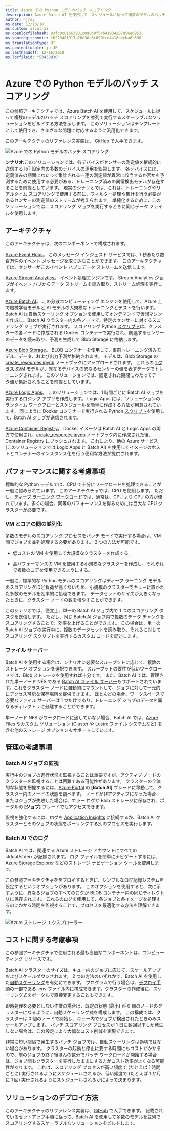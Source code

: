 ```yaml
---
title: Azure での Python モデルのバッチ スコアリング
description: Azure Batch AI を使用して、スケジュールに従って複数のモデルのバッチ スコアリングを並列で実行するスケーラブルなソリューションをビルドします。
author: njray
ms.date: 12/13/18
ms.custom: azcat-ai
ms.openlocfilehash: 93fc0c81663931c0a8b0f54b41934287056e6953
ms.sourcegitcommit: fb22348f917a76e30a6c090fcd4a18decba0b398
ms.translationtype: HT
ms.contentlocale: ja-JP
ms.lasthandoff: 12/16/2018
ms.locfileid: "53450830"
---
```

# <a name="batch-scoring-of-python-models-on-azure"></a>Azure での Python モデルのバッチ スコアリング

この参照アーキテクチャでは、Azure Batch AI を使用して、スケジュールに従って複数のモデルのバッチ スコアリングを並列で実行するスケーラブルなソリューションをビルドする方法を示します。 このソリューションはテンプレートとして使用でき、さまざまな問題に対応するように汎用化できます。

このアーキテクチャのリファレンス実装は、 [GitHub][github] で入手できます。

![Azure での Python モデルのバッチ スコアリング](./_images/batch-scoring-python.png)

**シナリオ**:このソリューションでは、各デバイスがセンサーの測定値を継続的に送信する IoT 設定内の多数のデバイスの運用を監視します。 各デバイスには、定義済みの期間にわたって集計される一連の測定値が異常に該当するか否かを予測するために使用する必要がある、トレーニング済みの異常検出モデルが存在することを前提としています。 現実のシナリオでは、これは、トレーニングやリアルタイム スコアリングで使用する前に、フィルター処理や集計を行う必要があるセンサーの測定値のストリームが考えられます。 単純化するために、このソリューションでは、スコアリング ジョブを実行するときに同じデータ ファイルを使用します。

## <a name="architecture"></a>アーキテクチャ

このアーキテクチャは、次のコンポーネントで構成されます。

[Azure Event Hubs][event-hubs]。 このメッセージ インジェスト サービスでは、1 秒あたり数百万件のイベント メッセージを取り込むことができます。 このアーキテクチャでは、センサーがこのイベント ハブにデータ ストリームを送信します。

[Azure Stream Analytics][stream-analytics]。 イベント処理エンジンです。 Stream Analytics ジョブがイベント ハブからデータ ストリームを読み取り、ストリーム処理を実行します。

[Azure Batch AI][batch-ai]。 この分散コンピューティング エンジンを使用して、Azure 上で機械学習モデルと AI モデルの大規模なトレーニングとテストを行います。 Batch AI は自動スケーリング オプションを使用してオンデマンドで仮想マシンを作成し、Batch AI クラスター内の各ノードで、特定のセンサーに対するスコアリング ジョブが実行されます。 スコアリング Python [スクリプト][python-script]は、クラスターの各ノードに作成される Docker コンテナーで実行され、関連するセンサーのデータを読み取り、予測を生成して Blob Storage に格納します。

[Azure Blob Storage][storage]。 BLOB コンテナーを使用して、事前トレーニング済みモデル、データ、および出力予測が格納されます。 モデルは、Blob Storage の [create\_resources.ipynb][create-resources] ノートブックにアップロードされます。 これらの [1 クラス SVM][one-class-svm] モデルが、異なるデバイスの異なるセンサーの値を表すデータでトレーニングされます。 このソリューションでは、固定された期間にわたってデータ値が集計されることを前提としています。

[Azure Logic Apps][logic-apps]。 このソリューションでは、1 時間ごとに Batch AI ジョブを実行するロジック アプリを作成します。 Logic Apps には、ソリューションのランタイム ワークフローとスケジュールを簡単に作成する方法が用意されています。 同じように Docker コンテナーで実行される Python [スクリプト][script]を使用して、Batch AI ジョブが送信されます。

[Azure Container Registry][acr]。 Docker イメージは Batch AI と Logic Apps の両方で使用され、[create\_resources.ipynb][create-resources] ノートブック内に作成された後、Container Registry にプッシュされます。 これにより、他の Azure サービス (このソリューションでは Logic Apps と Batch AI) を使用してイメージのホストとコンテナーのインスタンス化を行う便利な方法が提供されます。

## <a name="performance-considerations"></a>パフォーマンスに関する考慮事項

標準的な Python モデルでは、CPU で十分にワークロードを処理できることが一般に認められています。 このアーキテクチャでは、CPU を使用します。 ただし、[ディープ ラーニング ワークロード][deep]では、通常は、CPU より GPU の方が優れています。多くの場合、同等のパフォーマンスを得るためには巨大な CPU クラスターが必要です。

### <a name="parallelizing-across-vms-vs-cores"></a>VM とコアの間の並列化

多数のモデルのスコアリング プロセスをバッチ モードで実行する場合は、VM 間でジョブを並列処理する必要があります。 2 つの方法が可能です。 

* 低コストの VM を使用して大規模なクラスターを作成する。

* 高パフォーマンスの VM を使用する小規模なクラスターを作成し、それぞれで複数のコアを使用できるようにする。

一般に、標準的な Python モデルのスコアリングはディープ ラーニング モデルのスコアリングほど負荷が高くないため、小規模のクラスターでキューに置かれた多数のモデルを効率的に処理できます。 データセットのサイズが大きくなったときに、クラスター ノードの数を増やすことができます。

このシナリオでは、便宜上、単一の Batch AI ジョブ内で 1 つのスコアリング タスクを送信します。 ただし、同じ Batch AI ジョブ内で複数のデータ チャンクをスコアリングすることで、効率を上げることができます。 この場合は、単一の Batch AI ジョブの実行中に、複数のデータセットを読み取り、それらに対してスコアリング スクリプトを実行するカスタム コードを記述します。

### <a name="file-servers"></a>ファイル サーバー

Batch AI を使用する場合は、シナリオに必要なスループットに応じて、複数のストレージ オプションを選択できます。 スループットの要件が低いワークロードでは、Blob ストレージを使用すれば十分です。 また、Batch AI では、管理された単一ノード NFS である [Batch AI ファイル サーバー][bai-file-server]もサポートされています。これをクラスター ノードに自動的にマウントして、ジョブに対して一元的にアクセス可能な保存場所を提供できます。 ほとんどの場合、ワークスペースで必要なファイル サーバーは 1 つだけであり、トレーニング ジョブのデータを異なるディレクトリに分離することができます。

単一ノード NFS がワークロードに適していない場合、Batch AI では、[Azure Files][azure-files] やカスタム ソリューション (Gluster や Lustre ファイル システムなど) を含む他のストレージ オプションもサポートしています。

## <a name="management-considerations"></a>管理の考慮事項

### <a name="monitoring-batch-ai-jobs"></a>Batch AI ジョブの監視

実行中のジョブの進行状況を監視することは重要ですが、アクティブ ノードのクラスターを監視することは困難である可能性があります。 クラスターの全体的な状態を把握するには、[Azure Portal][portal] の **[Batch AI]** ブレードに移動して、クラスター内のノードの状態を調べます。 ノードが非アクティブになった場合、またはジョブが失敗した場合は、エラー ログが Blob ストレージに保存され、ポータルの **[ジョブ]** ブレードでもアクセスできます。

監視を強化するには、ログを [Application Insights][ai] に接続するか、Batch AI クラスターとそのジョブの状態をポーリングする別のプロセスを実行します。

### <a name="logging-in-batch-ai"></a>Batch AI でのログ

Batch AI では、関連する Azure ストレージ アカウントにすべての stdout/stderr が記録されます。 ログ ファイルを簡単にナビゲートするには、[Azure Storage Explorer][explorer] などのストレージ ナビゲーション ツールを使用します。

この参照アーキテクチャをデプロイするときに、シンプルなログ記録システムを設定するというオプションがあります。 このオプションを使用すると、次に示すように、異なるジョブのすべてのログが BLOB コンテナー内の同じディレクトリに保存されます。 これらのログを使用して、各ジョブと各イメージを処理するのにかかる時間を監視することで、プロセスを最適化する方法を理解できます。

![Azure ストレージ エクスプローラー](./_images/batch-scoring-python-monitor.png)

## <a name="cost-considerations"></a>コストに関する考慮事項

この参照アーキテクチャで使用される最も高価なコンポーネントは、コンピューティング リソースです。

Batch AI クラスターのサイズは、キュー内のジョブに応じて、スケールアップおよびスケールダウンされます。 2 つの方法のいずれかで、Batch AI を使用した[自動スケーリング][automatic-scaling]を有効にできます。 プログラムで行う場合は、[デプロイ手順][github]の一部である .env ファイル内に構成できます。クラスターの作成後に、スケーリング式をポータルで直接変更することもできます。

即時処理を必要としない作業の場合は、既定の状態 (最小) が 0 個のノードのクラスターになるように、自動スケーリング式を構成します。 この構成では、クラスターは 0 個のノードで開始し、キュー内でジョブが検出されたときのみスケールアップします。 バッチ スコアリング プロセスが 1 日に数回以下しか発生しない場合は、この設定により大幅なコスト削減を実現できます。

非常に短い間隔で発生するバッチ ジョブでは、自動スケーリングは適切ではない場合があります。 クラスターの起動と停止に要する時間にもコストがかかるので、前のジョブの終了後ほんの数分でバッチ ワークロードが開始する場合は、ジョブ間もクラスターを実行したままにする方がコスト効率がよくなる可能性があります。 これは、スコアリング プロセスが高い頻度で (たとえば 1 時間ごとに) 実行されるようにスケジュールされるか、低い頻度で (たとえば 1 か月に 1 回) 実行されるようにスケジュールされるかによって決まります。

## <a name="deploy-the-solution"></a>ソリューションのデプロイ方法

このアーキテクチャのリファレンス実装は、[GitHub][github] で入手できます。 記載されているセットアップ手順に従って、Batch AI を使用して多数のモデルを並列でスコアリングするスケーラブルなソリューションをビルドします。

[acr]: /azure/container-registry/container-registry-intro
[ai]: /azure/application-insights/app-insights-overview
[automatic-scaling]: /azure/batch/batch-automatic-scaling
[azure-files]: /azure/storage/files/storage-files-introduction
[batch-ai]: /azure/batch-ai/
[bai-file-server]: /azure/batch-ai/resource-concepts#file-server
[create-resources]: https://github.com/Azure/BatchAIAnomalyDetection/blob/master/create_resources.ipynb
[deep]: /azure/architecture/reference-architectures/ai/batch-scoring-deep-learning
[event-hubs]: /azure/event-hubs/event-hubs-geo-dr
[explorer]: https://azure.microsoft.com/en-us/features/storage-explorer/
[github]: https://github.com/Azure/BatchAIAnomalyDetection
[logic-apps]: /azure/logic-apps/logic-apps-overview
[one-class-svm]: http://scikit-learn.org/stable/modules/generated/sklearn.svm.OneClassSVM.html
[portal]: https://portal.azure.com
[python-script]: https://github.com/Azure/BatchAIAnomalyDetection/blob/master/batchai/predict.py
[script]: https://github.com/Azure/BatchAIAnomalyDetection/blob/master/sched/submit_jobs.py
[storage]: /azure/storage/blobs/storage-blobs-overview
[stream-analytics]: /azure/stream-analytics/
